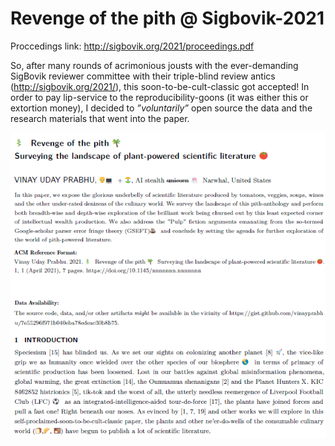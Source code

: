 # Revenge of the pith @ Sigbovik-2021
Proccedings link: http://sigbovik.org/2021/proceedings.pdf

So, after many rounds of acrimonious jousts with the ever-demanding SigBovik reviewer committee with their triple-blind review antics (http://sigbovik.org/2021/), this soon-to-be-cult-classic got accepted!
In order to pay lip-service to the reproducibility-goons (it was either this or extortion money), I decided to _”voluntarily”_ open source the data and the research materials that went into the paper. 


![Screenshot](asbtract_intro.png)

